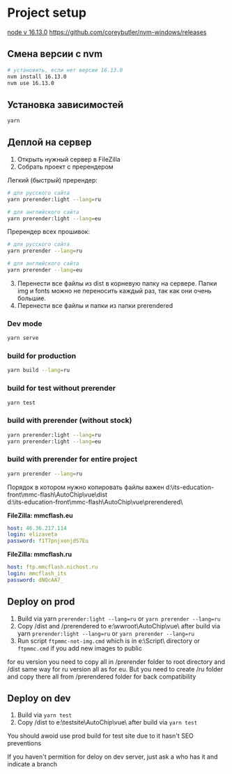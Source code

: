 # Project setup

[node v 16.13.0](https://nodejs.org/en/blog/release/v16.13.0)
https://github.com/coreybutler/nvm-windows/releases

## Смена версии с nvm

```sh
# установить, если нет версии 16.13.0
nvm install 16.13.0
nvm use 16.13.0
```

## Установка зависимостей

```sh
yarn
```

## Деплой на сервер

1) Открыть нужный сервер в FileZilla
2) Собрать проект с пререндером

Легкий (быстрый) пререндер:

```sh
# для русского сайта
yarn prerender:light --lang=ru

# для английского сайта
yarn prerender:light --lang=eu
```

Пререндер всех прошивок:

```sh
# для русского сайта
yarn prerender --lang=ru

# для английского сайта
yarn prerender --lang=eu
```

3) Перенести все файлы из dist в корневую папку на сервере. Папки img и fonts можно не переносить каждый раз, так как они очень большие.
4) Перенести все файлы и папки из папки prerendered

### Dev mode
```sh
yarn serve
```

### build for production
```sh
yarn build --lang=ru
```

### build for test without prerender
```sh
yarn test
```

### build with prerender (without stock)
```sh
yarn prerender:light --lang=ru
yarn prerender:light --lang=eu
```

### build with prerender for entire project
```sh
yarn prerender --lang=ru
```



Порядок в котором нужно копировать файлы важен
d:\its-education-front\mmc-flash\AutoChip\vue\dist\
d:\its-education-front\mmc-flash\AutoChip\vue\prerendered\

**FileZilla: mmcflash.eu**
```yml
host: 46.36.217.114
login: elizaveta
password: f1T7pnjxonjdS7Eu
```

**FileZilla: mmcflash.ru**

```yml
host: ftp.mmcflash.nichost.ru
login: mmcflash_its
password: dNQcAA7_
```


## Deploy on prod
1) Build via yarn `prerender:light --lang=ru` or `yarn prerender --lang=ru` 
2) Copy /dist and /prerendered to e:\wwroot\AutoChip\vue\ after build via yarn `prerender:light --lang=ru` or `yarn prerender --lang=ru` 
3) Run script `ftpmmc-not-img.cmd` which is in e:\Script\ directory or `ftpmmc.cmd` if you add new images to public

for eu version you need to copy all in /prerender folder to root directory and /dist same way
for ru version all as for eu. But you need to create /ru folder and copy there all from /prerendered folder for back compatibility 

## Deploy on dev
1) Build via `yarn test`
2) Copy /dist to e:\testsite\AutoChip\vue\ after build via `yarn test`

You should awoid use prod build for test site due to it hasn't SEO preventions

If you haven't permition for deloy on dev server, just ask a who has it and indicate a branch

